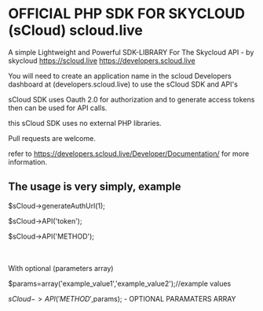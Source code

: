 <h1>OFFICIAL PHP SDK FOR SKYCLOUD (sCloud) scloud.live</h1>

A simple Lightweight and Powerful SDK-LIBRARY For The Skycloud API -  by skycloud https://scloud.live
https://developers.scloud.live


You will need to create an application name in the scloud Developers dashboard
at (developers.scloud.live) to use the sCloud SDK and API's

sCloud SDK uses Oauth 2.0 for authorization and to generate access tokens then can be used for API calls.

this sCloud SDK uses no external PHP libraries. 

Pull requests are welcome.

refer to https://developers.scloud.live/Developer/Documentation/ for more information.

<h2>The usage is very simply, example</h2>

$sCloud->generateAuthUrl(1);

$sCloud->API('token');

$sCloud->API('METHOD');


<br/><br />
With optional (parameters array)

$params=array('example_value1','example_value2');//example values

$sCloud->API('METHOD',$params); - OPTIONAL PARAMATERS ARRAY



